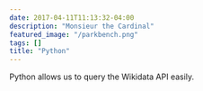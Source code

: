 ```yaml
---
date: 2017-04-11T11:13:32-04:00
description: "Monsieur the Cardinal"
featured_image: "/parkbench.png"
tags: []
title: "Python"
---
```


Python allows us to query the Wikidata API easily.